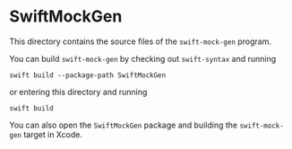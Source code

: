 # SwiftMockGen

This directory contains the source files of the `swift-mock-gen` program.

You can build `swift-mock-gen` by checking out `swift-syntax` and running 
```
swift build --package-path SwiftMockGen
```
or entering this directory and running
```
swift build
```

You can also open the `SwiftMockGen` package and building the `swift-mock-gen` target in Xcode.

